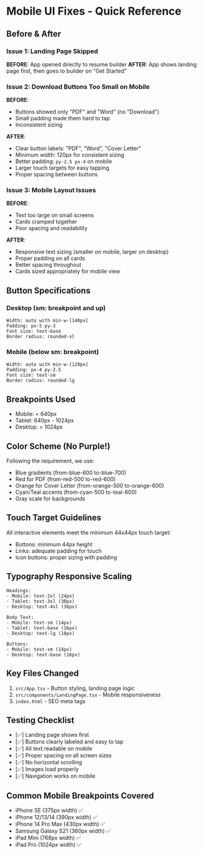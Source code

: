 # Mobile UI Fixes - Quick Reference

## Before & After

### Issue 1: Landing Page Skipped
**BEFORE**: App opened directly to resume builder
**AFTER**: App shows landing page first, then goes to builder on "Get Started"

### Issue 2: Download Buttons Too Small on Mobile
**BEFORE**:
- Buttons showed only "PDF" and "Word" (no "Download")
- Small padding made them hard to tap
- Inconsistent sizing

**AFTER**:
- Clear button labels: "PDF", "Word", "Cover Letter"
- Minimum width: 120px for consistent sizing
- Better padding: `py-2.5 px-4` on mobile
- Larger touch targets for easy tapping
- Proper spacing between buttons

### Issue 3: Mobile Layout Issues
**BEFORE**:
- Text too large on small screens
- Cards cramped together
- Poor spacing and readability

**AFTER**:
- Responsive text sizing (smaller on mobile, larger on desktop)
- Proper padding on all cards
- Better spacing throughout
- Cards sized appropriately for mobile view

## Button Specifications

### Desktop (sm: breakpoint and up)
```
Width: auto with min-w-[140px]
Padding: px-5 py-3
Font size: text-base
Border radius: rounded-xl
```

### Mobile (below sm: breakpoint)
```
Width: auto with min-w-[120px]
Padding: px-4 py-2.5
Font size: text-sm
Border radius: rounded-lg
```

## Breakpoints Used
- Mobile: < 640px
- Tablet: 640px - 1024px
- Desktop: > 1024px

## Color Scheme (No Purple!)
Following the requirement, we use:
- Blue gradients (from-blue-600 to-blue-700)
- Red for PDF (from-red-500 to-red-600)
- Orange for Cover Letter (from-orange-500 to-orange-600)
- Cyan/Teal accents (from-cyan-500 to-teal-600)
- Gray scale for backgrounds

## Touch Target Guidelines
All interactive elements meet the minimum 44x44px touch target:
- Buttons: minimum 44px height
- Links: adequate padding for touch
- Icon buttons: proper sizing with padding

## Typography Responsive Scaling
```
Headings:
- Mobile: text-2xl (24px)
- Tablet: text-3xl (30px)
- Desktop: text-4xl (36px)

Body Text:
- Mobile: text-sm (14px)
- Tablet: text-base (16px)
- Desktop: text-lg (18px)

Buttons:
- Mobile: text-sm (14px)
- Desktop: text-base (16px)
```

## Key Files Changed
1. `src/App.tsx` - Button styling, landing page logic
2. `src/components/LandingPage.tsx` - Mobile responsiveness
3. `index.html` - SEO meta tags

## Testing Checklist
- [✅] Landing page shows first
- [✅] Buttons clearly labeled and easy to tap
- [✅] All text readable on mobile
- [✅] Proper spacing on all screen sizes
- [✅] No horizontal scrolling
- [✅] Images load properly
- [✅] Navigation works on mobile

## Common Mobile Breakpoints Covered
- iPhone SE (375px width) ✅
- iPhone 12/13/14 (390px width) ✅
- iPhone 14 Pro Max (430px width) ✅
- Samsung Galaxy S21 (360px width) ✅
- iPad Mini (768px width) ✅
- iPad Pro (1024px width) ✅

